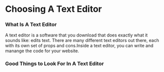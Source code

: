 # Choosing A Text Editor
### What Is A Text Editor
A text editor is a software that you download that does exactly what it sounds like: edits text. There are many different text editors out there, each with its own set of props and cons.Inside a text editor, you can write and manange the code for your website. 
### Good Things to Look For In A Text Editor
